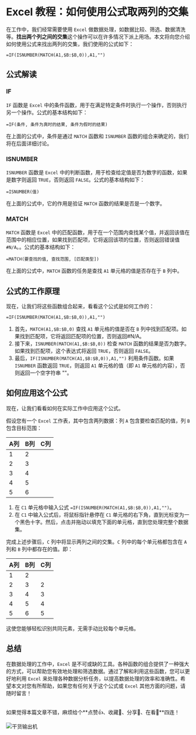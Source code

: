 # Excel 教程：如何使用公式取两列的交集

在工作中，我们经常需要使用 `Excel` 做数据处理，如数据比较、筛选、数据清洗等。**找出两个列之间的交集**这个操作可以在许多情况下派上用场。本文将向您介绍如何使用公式来找出两列的交集，我们使用的公式如下：

```excel
=IF(ISNUMBER(MATCH(A1,$B:$B,0)),A1,"")
```

## 公式解读

### IF

`IF` 函数是 `Excel` 中的条件函数，用于在满足特定条件时执行一个操作，否则执行另一个操作。公式的基本结构如下：

```excel
=IF(条件, 条件为真时的结果, 条件为假时的结果)
```

在上面的公式中，条件是通过 `MATCH` 函数和 `ISNUMBER` 函数的组合来确定的，我们将在后面详细讨论。

### ISNUMBER

`ISNUMBER` 函数是 `Excel` 中的判断函数，用于检查给定值是否为数字的函数，如果是数字则返回 `TRUE`，否则返回 `FALSE`。公式的基本结构如下：

```excel
=ISNUMBER(值)
```

在上面的公式中，它的作用是验证 `MATCH` 函数的结果是否是一个数字。

### MATCH

`MATCH` 函数是 `Excel` 中的匹配函数，用于在一个范围内查找某个值，并返回该值在范围中的相应位置，如果找到匹配项，它将返回该项的位置，否则返回错误值 `#N/A`。。公式的基本结构如下：

```excel
=MATCH(要查找的值, 查找范围, [匹配类型])
```

在上面的公式中，`MATCH` 函数的任务是查找 `A1` 单元格的值是否存在于 `B` 列中。

## 公式的工作原理

现在，让我们将这些函数组合起来，看看这个公式是如何工作的：

```excel
=IF(ISNUMBER(MATCH(A1,$B:$B,0)),A1,"")
```

1. 首先，`MATCH(A1,$B:$B,0)` 查找 `A1` 单元格的值是否在 `B` 列中找到匹配项。如果找到匹配项，它将返回匹配项的位置，否则返回#N/A。
2. 接下来，`ISNUMBER(MATCH(A1,$B:$B,0))` 检查 `MATCH` 函数的结果是否为数字。如果找到匹配项，这个表达式将返回 `TRUE`，否则返回 `FALSE`。
3. 最后，`IF(ISNUMBER(MATCH(A1,$B:$B,0)),A1,"")` 利用条件函数。如果 `ISNUMBER` 函数返回 `TRUE`，则返回 `A1` 单元格的值（即 `A1` 单元格的内容），否则返回一个空字符串 ""。

## 如何应用这个公式

现在，让我们看看如何在实际工作中应用这个公式。

假设您有一个 `Excel` 工作表，其中包含两列数据：列 `A` 包含要检查匹配的值，列 `B` 包含目标范围：

A列 | B列 | C列
------- | -------- | --------
1 | 2 |
2 | 3 |
3 | 4 |
4 | 5 |
5 | 6 |

1. 在 `C1` 单元格中输入公式 `=IF(ISNUMBER(MATCH(A1,$B:$B,0)),A1,"")`。
2. 在 `C1` 中输入公式后，将鼠标指针悬停在 `C1` 单元格的右下角，直到光标变为一个黑色十字。然后，点击并拖动以填充下面的单元格，直到您处理完整个数据集。

完成上述步骤后，`C` 列中将显示两列之间的交集。`C` 列中的每个单元格都包含在 `A` 列和 `B` 列中都存在的值。即：

A列 | B列 | C列
------- | -------- | --------
1 | 2 |
2 | 3 | 2
3 | 4 | 3
4 | 5 | 4
5 | 6 | 5

这使您能够轻松识别共同元素，无需手动比较每个单元格。

## 总结

在数据处理的工作中，`Excel` 是不可或缺的工具。各种函数的组合提供了一种强大的方式，可以帮助您有效地处理和筛选数据。通过了解和利用这些函数，您可以更好地利用 `Excel` 来处理各种数据分析任务，以提高数据处理的效率和准确性。希望本文对您有所帮助，如果您有任何关于这个公式或 `Excel` 其他方面的问题，请随时留言！

######

如果觉得本篇文章不错，麻烦给个**点赞👍、收藏🌟、分享👊、在看👀**四连！

![干货输出机](https://file.zhangpeng.site/wechat/qrcode.jpg)
